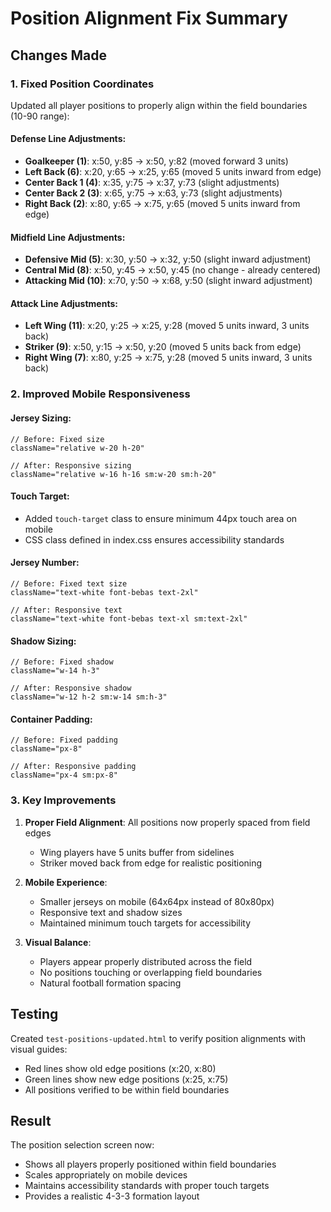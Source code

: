 # Position Alignment Fix Summary

## Changes Made

### 1. **Fixed Position Coordinates**
Updated all player positions to properly align within the field boundaries (10-90 range):

#### Defense Line Adjustments:
- **Goalkeeper (1)**: x:50, y:85 → x:50, y:82 (moved forward 3 units)
- **Left Back (6)**: x:20, y:65 → x:25, y:65 (moved 5 units inward from edge)
- **Center Back 1 (4)**: x:35, y:75 → x:37, y:73 (slight adjustments)
- **Center Back 2 (3)**: x:65, y:75 → x:63, y:73 (slight adjustments)
- **Right Back (2)**: x:80, y:65 → x:75, y:65 (moved 5 units inward from edge)

#### Midfield Line Adjustments:
- **Defensive Mid (5)**: x:30, y:50 → x:32, y:50 (slight inward adjustment)
- **Central Mid (8)**: x:50, y:45 → x:50, y:45 (no change - already centered)
- **Attacking Mid (10)**: x:70, y:50 → x:68, y:50 (slight inward adjustment)

#### Attack Line Adjustments:
- **Left Wing (11)**: x:20, y:25 → x:25, y:28 (moved 5 units inward, 3 units back)
- **Striker (9)**: x:50, y:15 → x:50, y:20 (moved 5 units back from edge)
- **Right Wing (7)**: x:80, y:25 → x:75, y:28 (moved 5 units inward, 3 units back)

### 2. **Improved Mobile Responsiveness**

#### Jersey Sizing:
```tsx
// Before: Fixed size
className="relative w-20 h-20"

// After: Responsive sizing
className="relative w-16 h-16 sm:w-20 sm:h-20"
```

#### Touch Target:
- Added `touch-target` class to ensure minimum 44px touch area on mobile
- CSS class defined in index.css ensures accessibility standards

#### Jersey Number:
```tsx
// Before: Fixed text size
className="text-white font-bebas text-2xl"

// After: Responsive text
className="text-white font-bebas text-xl sm:text-2xl"
```

#### Shadow Sizing:
```tsx
// Before: Fixed shadow
className="w-14 h-3"

// After: Responsive shadow
className="w-12 h-2 sm:w-14 sm:h-3"
```

#### Container Padding:
```tsx
// Before: Fixed padding
className="px-8"

// After: Responsive padding
className="px-4 sm:px-8"
```

### 3. **Key Improvements**

1. **Proper Field Alignment**: All positions now properly spaced from field edges
   - Wing players have 5 units buffer from sidelines
   - Striker moved back from edge for realistic positioning

2. **Mobile Experience**: 
   - Smaller jerseys on mobile (64x64px instead of 80x80px)
   - Responsive text and shadow sizes
   - Maintained minimum touch targets for accessibility

3. **Visual Balance**:
   - Players appear properly distributed across the field
   - No positions touching or overlapping field boundaries
   - Natural football formation spacing

## Testing

Created `test-positions-updated.html` to verify position alignments with visual guides:
- Red lines show old edge positions (x:20, x:80)
- Green lines show new edge positions (x:25, x:75)
- All positions verified to be within field boundaries

## Result

The position selection screen now:
- Shows all players properly positioned within field boundaries
- Scales appropriately on mobile devices
- Maintains accessibility standards with proper touch targets
- Provides a realistic 4-3-3 formation layout